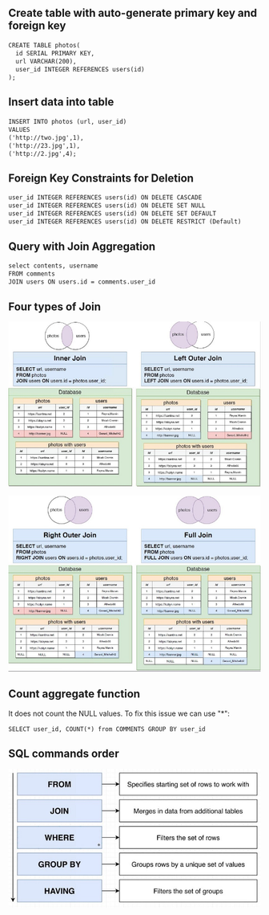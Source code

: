 ## Create table with auto-generate primary key and foreign key
    CREATE TABLE photos(
      id SERIAL PRIMARY KEY,
      url VARCHAR(200),
      user_id INTEGER REFERENCES users(id)
    );
    
## Insert data into table
    INSERT INTO photos (url, user_id)
    VALUES
    ('http://two.jpg',1),
    ('http://23.jpg',1),
    ('http://2.jpg',4);
    
## Foreign Key Constraints for Deletion
    user_id INTEGER REFERENCES users(id) ON DELETE CASCADE
    user_id INTEGER REFERENCES users(id) ON DELETE SET NULL
    user_id INTEGER REFERENCES users(id) ON DELETE SET DEFAULT
    user_id INTEGER REFERENCES users(id) ON DELETE RESTRICT (Default)
    
## Query with Join Aggregation   
    select contents, username
    FROM comments
    JOIN users ON users.id = comments.user_id

## Four types of Join  
![Jion1 Preview Shot](./Join1.JPG)

![Jion2 Preview Shot](./Join2.JPG)

## Count aggregate function
It does not count the NULL values. To fix this issue we can use "*":

    SELECT user_id, COUNT(*) from COMMENTS GROUP BY user_id

## SQL commands order 
![SQL Order Preview Shot](./SQLOrder.jpg)
